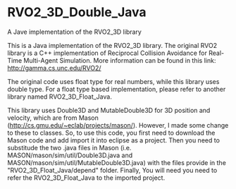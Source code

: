# RVO2_3D_Double_Java
A Jave implementation of the RVO2_3D library

This is a Java implementation of the RVO2_3D library. The original RVO2 library is a C++ implementation of Reciprocal Collision Avoidance for Real-Time Multi-Agent Simulation. More information can be found in this link: http://gamma.cs.unc.edu/RVO2/

The original code uses float type for real numbers, while this library uses double type. For a float type based implementation, please refer to another library named RVO2_3D_Float_Java.

This library uses Double3D and MutableDouble3D for 3D position and velocity, which are from Mason (http://cs.gmu.edu/~eclab/projects/mason/). However, I made some change to these to classes. So, to use this code, you first need to download the Mason code and add import it into eclipse as a project. Then you need to substitude the two .java files in Mason (i.e. MASON/mason/sim/util/Double3D.java and MASON/mason/sim/util/MutableDouble3D.java) with the files provide in the "RVO2_3D_Float_Java/depend" folder. Finally, You will need you need to refer the RVO2_3D_Float_Java to the imported project.
